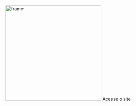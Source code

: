 <img width="300" height="300" alt="frame" src="https://github.com/user-attachments/assets/df6cbdbd-850d-463c-b0d0-11e17db65538" />
Acesse o site
